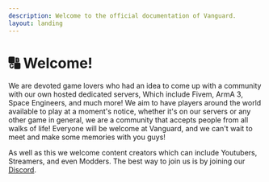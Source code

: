 ```yaml
---
description: Welcome to the official documentation of Vanguard.
layout: landing
---
```


# 🔠 Welcome!

We are devoted game lovers who had an idea to come up with a community with our own hosted dedicated servers, Which include Fivem, ArmA 3, Space Engineers, and much more! We aim to have players around the world available to play at a moment's notice, whether it's on our servers or any other game in general, we are a community that accepts people from all walks of life! Everyone will be welcome at Vanguard, and we can't wait to meet and make some memories with you guys!

As well as this we welcome content creators which can include Youtubers, Streamers, and even Modders. The best way to join us is by joining our [Discord](https://discord.com/invite/Vgmmt3C).
